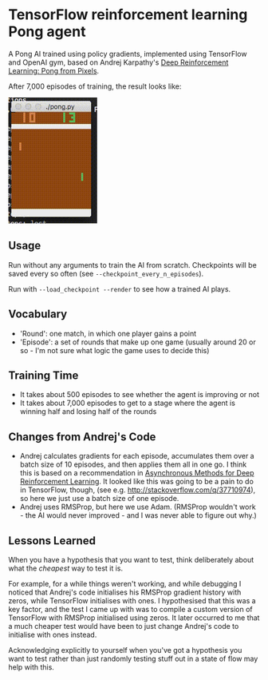 # TensorFlow reinforcement learning Pong agent

A Pong AI trained using policy gradients, implemented using TensorFlow and
OpenAI gym, based on Andrej Karpathy's [Deep Reinforcement Learning: Pong from
Pixels](http://karpathy.github.io/2016/05/31/rl/).

After 7,000 episodes of training, the result looks like:

![](images/playing.gif)

## Usage

Run without any arguments to train the AI from scratch. Checkpoints will be
saved every so often (see `--checkpoint_every_n_episodes`).

Run with `--load_checkpoint --render` to see how a trained AI plays.

## Vocabulary

* 'Round': one match, in which one player gains a point
* 'Episode': a set of rounds that make up one game (usually around 20 or so -
  I'm not sure what logic the game uses to decide this)

## Training Time

* It takes about 500 episodes to see whether the agent is improving or not
* It takes about 7,000 episodes to get to a stage where the agent is winning
  half and losing half of the rounds

## Changes from Andrej's Code

* Andrej calculates gradients for each episode, accumulates them over a batch
  size of 10 episodes, and then applies them all in one go. I think this is
  based on a recommendation in [Asynchronous Methods for Deep Reinforcement
  Learning](https://arxiv.org/pdf/1602.01783.pdf). It looked like this was going
  to be a pain to do in TensorFlow, though, (see e.g.
  <http://stackoverflow.com/q/37710974>), so here we just use a batch size of
  one episode.
* Andrej uses RMSProp, but here we use Adam. (RMSProp wouldn't work - the AI
  would never improved - and I was never able to figure out why.)

## Lessons Learned

When you have a hypothesis that you want to test, think deliberately about what
the _cheapest_ way to test it is.

For example, for a while things weren't working, and while debugging I noticed
that Andrej's code initialises his RMSProp gradient history with zeros, while
TensorFlow initialises with ones. I hypothesised that this was a key factor, and
the test I came up with was to compile a custom version of TensorFlow with
RMSProp initialised using zeros. It later occurred to me that a much cheaper
test would have been to just change Andrej's code to initialise with ones
instead.

Acknowledging explicitly to yourself when you've got a hypothesis you want to
test rather than just randomly testing stuff out in a state of flow may help
with this.
